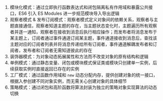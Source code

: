 1. 模块化模式：通过立即执行函数表达式和闭包隔离私有作用域和暴露公共接口，ES6 引入 ES Modules 进一步规范模块导入导出逻辑
2. 观察者模式 & 发布订阅模式：观察者模式定义对象间的依赖关系，观察者与主题直接通信，观察者知道主题的存在，当主题状态变化时，主题遍历所有观察者并逐一通知，观察者在接收到消息后执行相应操作；而发布者将消息发布于某主题上，订阅者通过事件通道订阅某主题，事件通道接收到消息后，查找该主题对应的订阅者列表并将消息传递给所有订阅者，事件通道解耦发布者和订阅者，发布者和订阅者无需知道彼此的存在
3. 装饰器模式：为对象动态拓展属性和方法而不改变对象的原有结构和逻辑
4. 单例模式：通过静态变量、闭包或模块模式保证类或模块只创建单一实例，后续获取实例时直接返回已存在的实例
5. 工厂模式：通过函数作用域和 `new` 动态分配内存，提供创建对象的统一接口，根据入参创建不同对象实例，而无需关心创建对象的具体细节
6. 策略模式：通过闭包和高阶函数将算法封装为独立的策略对象实现算法的动态切换

